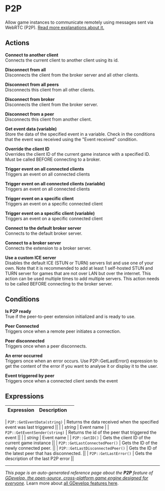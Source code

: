 # P2P

Allow game instances to communicate remotely using messages sent via WebRTC (P2P). [Read more explanations about it.](https://wiki.gdevelop.io/gdevelop5/all-features/p2p)

## Actions

**Connect to another client**  
Connects the current client to another client using its id.

**Disconnect from all**  
Disconnects the client from the broker server and all other clients.

**Disconnect from all peers**  
Disconnects this client from all other clients.

**Disconnect from broker**  
Disconnects the client from the broker server.

**Disconnect from a peer**  
Disconnects this client from another client.

**Get event data (variable)**  
Store the data of the specified event in a variable. Check in the conditions that the event was received using the "Event received" condition.

**Override the client ID**  
Overrides the client ID of the current game instance with a specified ID. Must be called BEFORE connecting to a broker.

**Trigger event on all connected clients**  
Triggers an event on all connected clients

**Trigger event on all connected clients (variable)**  
Triggers an event on all connected clients

**Trigger event on a specific client**  
Triggers an event on a specific connected client

**Trigger event on a specific client (variable)**  
Triggers an event on a specific connected client

**Connect to the default broker server**  
Connects to the default broker server.

**Connect to a broker server**  
Connects the extension to a broker server.

**Use a custom ICE server**  
Disables the default ICE (STUN or TURN) servers list and use one of your own. Note that it is recommended to add at least 1 self-hosted STUN and TURN server for games that are not over LAN but over the internet. This action can be used multiple times to add multiple servers. This action needs to be called BEFORE connecting to the broker server.

## Conditions

**Is P2P ready**  
True if the peer-to-peer extension initialized and is ready to use.

**Peer Connected**  
Triggers once when a remote peer initiates a connection.

**Peer disconnected**  
Triggers once when a peer disconnects.

**An error occurred**  
Triggers once when an error occurs. Use P2P::GetLastError() expression to get the content of the error if you want to analyse it or display it to the user.

**Event triggered by peer**  
Triggers once when a connected client sends the event

## Expressions

| Expression | Description |  |
|-----|-----|-----|

| `P2P::GetEventData(string)` | Returns the data received when the specified event was last triggered ||
| | _string_ | Event name |
| `P2P::GetEventSender(string)` | Returns the id of the peer that triggered the event ||
| | _string_ | Event name |
| `P2P::GetID()` | Gets the client ID of the current game instance ||
| `P2P::GetLastConnectedPeer()` | Gets the ID of the newly connected peer. ||
| `P2P::GetLastDisconnectedPeer()` | Gets the ID of the latest peer that has disconnected. ||
| `P2P::GetLastError()` | Gets the description of the last P2P error ||

---
*This page is an auto-generated reference page about the **P2P** feature of [GDevelop, the open-source, cross-platform game engine designed for everyone](https://gdevelop.io/).* Learn more about [all GDevelop features here](/gdevelop5/all-features).